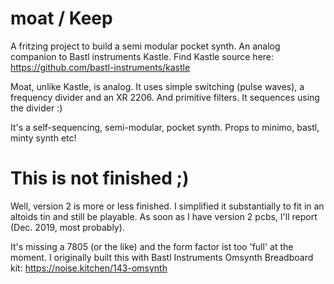 # moat / Keep
A fritzing project to build a semi modular pocket synth. An analog companion to Bastl instruments Kastle. 
Find Kastle source here: https://github.com/bastl-instruments/kastle 

Moat, unlike Kastle, is analog. It uses simple switching (pulse waves), a frequency divider and an XR 2206. And primitive filters. It sequences using the divider :) 

It's a self-sequencing, semi-modular, pocket synth. Props to minimo, bastl, minty synth etc!

# This is not finished ;)

Well, version 2 is more or less finished. I simplified it substantially to fit in an altoids tin and still be playable. As soon as I have version 2 pcbs, I'll report (Dec. 2019, most probably).


It's missing a 7805 (or the like) and the form factor ist too 'full' at the moment. I originally built this with Bastl Instruments Omsynth Breadboard kit:
https://noise.kitchen/143-omsynth 


